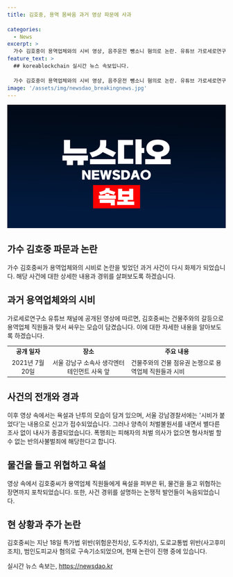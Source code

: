 ```yaml
---
title: 김호중, 용역 몸싸움 과거 영상 파문에 사과

categories:
  - News
excerpt: >
  가수 김호중이 용역업체와의 시비 영상, 음주운전 뺑소니 혐의로 논란. 유튜브 가로세로연구소가 쇠파이프 조폭 김호중 게시 후 화제. 영상에는 건물주와의 갈등으로 용역 2명과의 시비, 욕설 등이 담겨있음. 쇠파이프로 추정되는 물건을 들었다가 소동이 되었고, 사건은 경찰에 신고됐으나 양측의 처벌불원서로 종결. 건물주는 K종합건설과의 갈등 설명하며 토로함. 또한, 김호중은 음주운전 뺑소니 등 혐의로 구속기소됨.
feature_text: >
  ## koreablockchain 실시간 뉴스 속보입니다.

  가수 김호중이 용역업체와의 시비 영상, 음주운전 뺑소니 혐의로 논란. 유튜브 가로세로연구소가 쇠파이프 조폭 김호중 게시 후 화제. 영상에는 건물주와의 갈등으로 용역 2명과의 시비, 욕설 등이 담겨있음. 쇠파이프로 추정되는 물건을 들었다가 소동이 되었고, 사건은 경찰에 신고됐으나 양측의 처벌불원서로 종결. 건물주는 K종합건설과의 갈등 설명하며 토로함. 또한, 김호중은 음주운전 뺑소니 등 혐의로 구속기소됨.
image: '/assets/img/newsdao_breakingnews.jpg'
---
```


<p><img src="/assets/img/newsdao_breakingnews.jpg" alt="koreablockchain 속보" /></p>

<h2 data-ke-size="size26">가수 김호중 파문과 논란</h2>

<p data-ke-size="size16">가수 김호중씨가 용역업체와의 시비로 논란을 빚었던 과거 사건이 다시 화제가 되었습니다. 해당 사건에 대한 상세한 내용과 경위를 살펴보도록 하겠습니다.</p>

<h2 data-ke-size="size24">과거 용역업체와의 시비</h2>

<p data-ke-size="size16">가로세로연구소 유튜브 채널에 공개된 영상에 따르면, 김호중씨는 건물주와의 갈등으로 용역업체 직원들과 맞서 싸우는 모습이 담겼습니다. 이에 대한 자세한 내용을 알아보도록 하겠습니다.</p>

<table>
    <tr>
        <td style="text-align: center; height: 17px;"><b>공개 일자</b></td>
        <td style="text-align: center; height: 17px;"><b>장소</b></td>
        <td style="text-align: center; height: 17px;"><b>주요 내용</b></td>
    </tr>
    <tr>
        <td style="text-align: center; height: 17px;">2021년 7월 20일</td>
        <td style="text-align: center; height: 17px;">서울 강남구 소속사 생각엔터테인먼트 사옥 앞</td>
        <td>건물주와의 건물 점유권 논쟁으로 용역업체 직원들과 시비</td>
    </tr>
</table>

<h2 data-ke-size="size24">사건의 전개와 경과</h2>

<p data-ke-size="size16">이후 영상 속에서는 욕설과 난투의 모습이 담겨 있으며, 서울 강남경찰서에는 '시비가 붙었다'는 내용으로 신고가 접수되었습니다. 그러나 양측이 처벌불원서를 내면서 별다른 조사 없이 내사가 종결되었습니다. 폭행죄는 피해자의 처벌 의사가 없으면 형사처벌 할 수 없는 반의사불벌죄에 해당한다고 합니다.</p>

<h2 data-ke-size="size24">물건을 들고 위협하고 욕설</h2>

<p data-ke-size="size16">영상 속에서 김호중씨가 용역업체 직원들에게 욕설을 퍼부은 뒤, 물건을 들고 위협하는 장면까지 포착되었습니다. 또한, 사건 경위를 설명하는 논쟁적 발언들이 녹음되었습니다.</p>

<h2 data-ke-size="size24">현 상황과 추가 논란</h2>

<p data-ke-size="size16">김호중씨는 지난 18일 특가법 위반(위험운전치상, 도주치상), 도로교통법 위반(사고후미조치), 범인도피교사 혐의로 구속기소되었으며, 현재 논란이 진행 중에 있습니다.</p>
실시간 뉴스 속보는, <a href="https://newsdao.kr" rel="dofollow">https://newsdao.kr</a>



